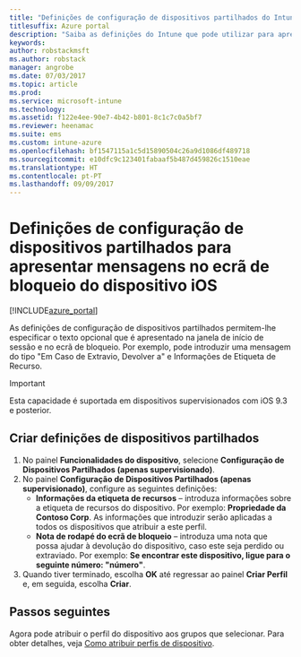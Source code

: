 ```yaml
---
title: "Definições de configuração de dispositivos partilhados do Intune para iOS"
titlesuffix: Azure portal
description: "Saiba as definições do Intune que pode utilizar para apresentar as informações no ecrã de bloqueio do dispositivo iOS.\""
keywords: 
author: robstackmsft
ms.author: robstack
manager: angrobe
ms.date: 07/03/2017
ms.topic: article
ms.prod: 
ms.service: microsoft-intune
ms.technology: 
ms.assetid: f122e4ee-90e7-4b42-b801-8c1c7c0a5bf7
ms.reviewer: heenamac
ms.suite: ems
ms.custom: intune-azure
ms.openlocfilehash: bf1547115a1c5d15890504c26a9d1086df489718
ms.sourcegitcommit: e10dfc9c123401fabaaf5b487d459826c1510eae
ms.translationtype: HT
ms.contentlocale: pt-PT
ms.lasthandoff: 09/09/2017
---
```

# <a name="shared-device-configuration-settings-to-display-messages-on-the-ios-device-lock-screen"></a>Definições de configuração de dispositivos partilhados para apresentar mensagens no ecrã de bloqueio do dispositivo iOS

[!INCLUDE[azure_portal](./includes/azure_portal.md)]

As definições de configuração de dispositivos partilhados permitem-lhe especificar o texto opcional que é apresentado na janela de início de sessão e no ecrã de bloqueio. Por exemplo, pode introduzir uma mensagem do tipo "Em Caso de Extravio, Devolver a" e Informações de Etiqueta de Recurso. 

>[!IMPORTANT]
> Esta capacidade é suportada em dispositivos supervisionados com iOS 9.3 e posterior.

## <a name="create-shared-device-settings"></a>Criar definições de dispositivos partilhados

1. No painel **Funcionalidades do dispositivo**, selecione **Configuração de Dispositivos Partilhados (apenas supervisionado)**.
2. No painel **Configuração de Dispositivos Partilhados (apenas supervisionado)**, configure as seguintes definições:
    - **Informações da etiqueta de recursos** – introduza informações sobre a etiqueta de recursos do dispositivo. Por exemplo: **Propriedade da Contoso Corp**. As informações que introduzir serão aplicadas a todos os dispositivos que atribuir a este perfil.
    - **Nota de rodapé do ecrã de bloqueio** – introduza uma nota que possa ajudar à devolução do dispositivo, caso este seja perdido ou extraviado. Por exemplo: **Se encontrar este dispositivo, ligue para o seguinte número: "número"**.
3. Quando tiver terminado, escolha **OK** até regressar ao painel **Criar Perfil** e, em seguida, escolha **Criar**. 


## <a name="next-steps"></a>Passos seguintes

Agora pode atribuir o perfil do dispositivo aos grupos que selecionar. Para obter detalhes, veja [Como atribuir perfis de dispositivo](device-profile-assign.md).
